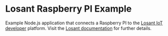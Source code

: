 # Losant Raspberry PI Example

Example Node.js application that connects a Raspberry PI to the [Losant IoT developer](https://www.losant.com) platform. Visit the [Losant documentation](https://docs.losant.com/getting-started/boards/getting-started-with-raspberry-pi) for further details.
